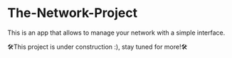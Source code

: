 # The-Network-Project
This is an app that allows to manage your network with a simple interface.

🛠This project is under construction :), stay tuned for more!🛠
